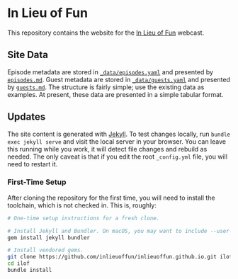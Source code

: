 # In Lieu of Fun

This repository contains the website for the [In Lieu of Fun](https://inlieuof.fun) webcast.

## Site Data

Episode metadata are stored in [`_data/episodes.yaml`](./_data/episodes.yaml)
and presented by [`episodes.md`](./episodes.md).  Guest metadata are stored in
[`_data/guests.yaml`](./_data/guests.yaml) and presented by
[`guests.md`](./guests.md).  The structure is fairly simple; use the existing
data as examples.  At present, these data are presented in a simple tabular
format.

## Updates

The site content is generated with [Jekyll](https://jekyllrb.com).  To test
changes locally, run `bundle exec jekyll serve` and visit the local server in
your browser. You can leave this running while you work, it will detect file
changes and rebuild as needed. The only caveat is that if you edit the root
`_config.yml` file, you will need to restart it.

### First-Time Setup

After cloning the repository for the first time, you will need to install the
toolchain, which is not checked in. This is, roughly:

```bash
# One-time setup instructions for a fresh clone.

# Install Jekyll and Bundler. On macOS, you may want to include --user-install
gem install jekyll bundler

# Install vendored gems.
git clone https://github.com/inlieuoffun/inlieuoffun.github.io.git ilof
cd ilof
bundle install
```






